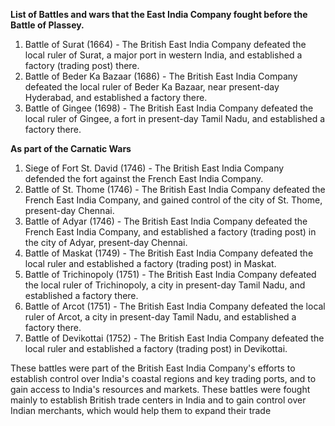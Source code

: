 

**List of Battles and wars that the East India Company fought before the Battle of Plassey.**

1.  Battle of Surat (1664) - The British East India Company defeated the local ruler of Surat, a major port in western India, and established a factory (trading post) there.
2.  Battle of Beder Ka Bazaar (1686) - The British East India Company defeated the local ruler of Beder Ka Bazaar, near present-day Hyderabad, and established a factory there.
3.  Battle of Gingee (1698) - The British East India Company defeated the local ruler of Gingee, a fort in present-day Tamil Nadu, and established a factory there.

**As part of the Carnatic Wars**

1.  Siege of Fort St. David (1746) - The British East India Company defended the fort against the French East India Company.
2.  Battle of St. Thome (1746) - The British East India Company defeated the French East India Company, and gained control of the city of St. Thome, present-day Chennai.
3.  Battle of Adyar (1746) - The British East India Company defeated the French East India Company, and established a factory (trading post) in the city of Adyar, present-day Chennai.
4.  Battle of Maskat (1749) - The British East India Company defeated the local ruler and established a factory (trading post) in Maskat.
4.  Battle of Trichinopoly (1751) - The British East India Company defeated the local ruler of Trichinopoly, a city in present-day Tamil Nadu, and established a factory there.
5.  Battle of Arcot (1751) - The British East India Company defeated the local ruler of Arcot, a city in present-day Tamil Nadu, and established a factory there.
1.  Battle of Devikottai (1752) - The British East India Company defeated the local ruler and established a factory (trading post) in Devikottai.

These battles were part of the British East India Company's efforts to establish control over India's coastal regions and key trading ports, and to gain access to India's resources and markets. These battles were fought mainly to establish British trade centers in India and to gain control over Indian merchants, which would help them to expand their trade

```